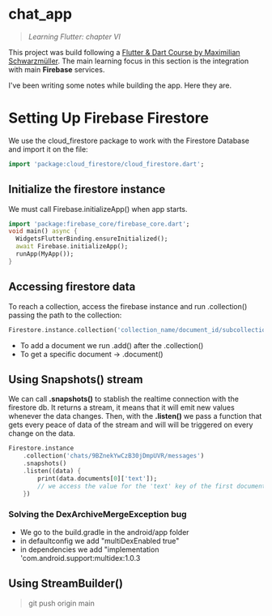 # chat_app
> *Learning Flutter: chapter VI*

This project was build following a [Flutter & Dart Course by Maximilian Schwarzmüller](https://www.udemy.com/course/learn-flutter-dart-to-build-ios-android-apps/). The main learning focus in this section is the integration with main **Firebase** services.

I've been writing some notes while building the app. Here they are.

# Setting Up Firebase Firestore
We use the cloud_firestore package to work with the Firestore Database and import it on the file:
```dart
import 'package:cloud_firestore/cloud_firestore.dart';
```
## Initialize the firestore instance
We must call Firebase.initializeApp() when app starts.
```dart
import 'package:firebase_core/firebase_core.dart';
void main() async {
  WidgetsFlutterBinding.ensureInitialized();
  await Firebase.initializeApp();
  runApp(MyApp());
}
```
## Accessing firestore data
To reach a collection, access the firebase instance and run .collection() passing the path to the collection:
```dart
Firestore.instance.collection('collection_name/document_id/subcollection');
```
- To add a document we run .add() after the .collection()
- To get a specific document -> .document()
## Using Snapshots() stream
We can call **.snapshots()** to stablish the realtime connection with the firestore db.
It returns a stream, it means that it will emit new values whenever the data changes.
Then, with the **.listen()** we pass a function that gets every peace of data of the stream and will will be triggered on every change on the data.
```dart
Firestore.instance
    .collection('chats/9BZnekYwCzB30jDmpUVR/messages')
    .snapshots()
    .listen((data) {
        print(data.documents[0]['text']); 
        // we access the value for the 'text' key of the first document in messages collection.
    })
```
### Solving the DexArchiveMergeException bug
- We go to the build.gradle in the android/app folder 
- in defaultconfig we add "multiDexEnabled true"
- in dependencies we add "implementation 'com.android.support:multidex:1.0.3

## Using StreamBuilder()

> git push origin main
